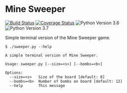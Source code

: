 # Mine Sweeper

[![Build Status](https://travis-ci.org/christianreimer/sweeper.svg?branch=master)](https://travis-ci.org/christianreimer/sweeper) [![Coverage Status](https://coveralls.io/repos/github/christianreimer/sweeper/badge.svg?branch=master)](https://coveralls.io/github/christianreimer/sweeper?branch=master) ![Python Version 3.6](https://img.shields.io/badge/python-3.6-blue.svg) ![Python Version 3.7](https://img.shields.io/badge/python-3.7-blue.svg)

Simple terminal version of the Mine Sweeper game.

```
$ ./sweeper.py --help

A simple terminal version of Mine Sweeper.

Usage: sweeper.py [--size=<s>] [--bombs=<b>]

Options:
  --size=<s>   Size of the board [default: 8]
  --bombs=<b>  Number of bombs on board [default: 12]
  --help       This message
```

